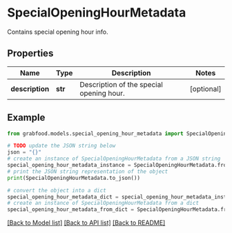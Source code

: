 # SpecialOpeningHourMetadata

Contains special opening hour info.

## Properties

Name | Type | Description | Notes
------------ | ------------- | ------------- | -------------
**description** | **str** | Description of the special opening hour. | [optional] 

## Example

```python
from grabfood.models.special_opening_hour_metadata import SpecialOpeningHourMetadata

# TODO update the JSON string below
json = "{}"
# create an instance of SpecialOpeningHourMetadata from a JSON string
special_opening_hour_metadata_instance = SpecialOpeningHourMetadata.from_json(json)
# print the JSON string representation of the object
print(SpecialOpeningHourMetadata.to_json())

# convert the object into a dict
special_opening_hour_metadata_dict = special_opening_hour_metadata_instance.to_dict()
# create an instance of SpecialOpeningHourMetadata from a dict
special_opening_hour_metadata_from_dict = SpecialOpeningHourMetadata.from_dict(special_opening_hour_metadata_dict)
```
[[Back to Model list]](../README.md#documentation-for-models) [[Back to API list]](../README.md#documentation-for-api-endpoints) [[Back to README]](../README.md)


